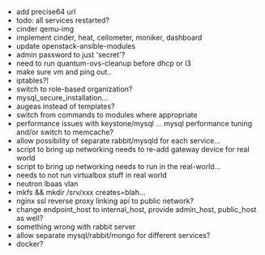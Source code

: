 * add precise64 url
* todo: all services restarted?
* cinder qemu-img
* implement cinder, heat, ceilometer, moniker, dashboard
* update openstack-ansible-modules
* admin password to just 'secret'?
* need to run quantum-ovs-cleanup before dhcp or l3
* make sure vm and ping out..
* iptables?!
* switch to role-based organization?
* mysql_secure_installation...
* augeas instead of templates?
* switch from commands to modules where appropriate
* performance issues with keystone/mysql ... mysql performance tuning and/or 
  switch to memcache?
* allow possibility of separate rabbit/mysqld for each service...
* script to bring up networking needs to re-add gateway device for real world
* script to bring up networking needs to run in the real-world...
* needs to not run virtualbox stuff in real world
* neutron lbaas vlan
* mkfs && mkdir /srv/xxx creates=blah...
* nginx ssl reverse proxy linking api to public network?
* change endpoint_host to internal_host, provide admin_host, public_host as well?
* something wrong with rabbit server
* allow separate mysql/rabbit/mongo for different services?
* docker?
